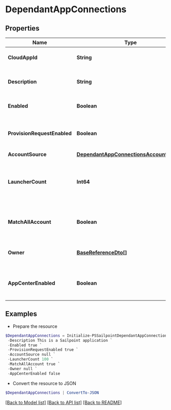 # DependantAppConnections
## Properties

Name | Type | Description | Notes
------------ | ------------- | ------------- | -------------
**CloudAppId** | **String** | Id of the connected Application | [optional] 
**Description** | **String** | Description of the connected Application | [optional] 
**Enabled** | **Boolean** | Is the Application enabled | [optional] [default to $true]
**ProvisionRequestEnabled** | **Boolean** | Is Provisioning enabled for connected Application | [optional] [default to $true]
**AccountSource** | [**DependantAppConnectionsAccountSource**](DependantAppConnectionsAccountSource.md) |  | [optional] 
**LauncherCount** | **Int64** | The amount of launchers for connected Application (long type) | [optional] 
**MatchAllAccount** | **Boolean** | Is Provisioning enabled for connected Application | [optional] [default to $false]
**Owner** | [**BaseReferenceDto[]**](BaseReferenceDto.md) | The owner of the connected Application | [optional] 
**AppCenterEnabled** | **Boolean** | Is App Center enabled for connected Application | [optional] [default to $false]

## Examples

- Prepare the resource
```powershell
$DependantAppConnections = Initialize-PSSailpointDependantAppConnections  -CloudAppId 9e3cdd80edf84f119327df8bbd5bb5ac `
 -Description This is a Sailpoint application `
 -Enabled true `
 -ProvisionRequestEnabled true `
 -AccountSource null `
 -LauncherCount 100 `
 -MatchAllAccount true `
 -Owner null `
 -AppCenterEnabled false
```

- Convert the resource to JSON
```powershell
$DependantAppConnections | ConvertTo-JSON
```

[[Back to Model list]](../README.md#documentation-for-models) [[Back to API list]](../README.md#documentation-for-api-endpoints) [[Back to README]](../README.md)

